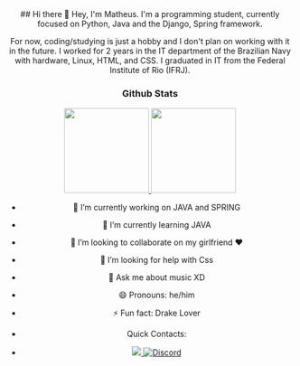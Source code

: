 <div align="center">
## Hi there 👋
Hey, I'm Matheus. I'm a programming student, currently focused on Python, Java and the Django, Spring framework. 

For now, coding/studying is just a hobby and I don't plan on working with it in the future. I worked for 2 years in the IT department of the Brazilian Navy with hardware, Linux, HTML, and CSS. I graduated in IT from the Federal Institute of Rio (IFRJ).
### Github Stats
<div>
  <a href=https://github.com/oi100matheus>
  <a href="#">
  <img src="https://github-readme-stats.vercel.app/api?username=oi100matheus&theme=transparent&show_icons=true" height="150">
  <img src="https://github-readme-stats.vercel.app/api/top-langs/?username=oi100matheus&layout=compact&theme=transparent&show_icons=true&hide=css,html" height = "150"> 
  </a>
</div>

- 🔭 I’m currently working on JAVA and SPRING
- 🌱 I’m currently learning JAVA
- 👯 I’m looking to collaborate on my girlfriend ❤
- 🤔 I’m looking for help with Css
- 💬 Ask me about music XD
- 😄 Pronouns: he/him
- ⚡ Fun fact: Drake Lover

- Quick Contacts:
- <p> 
  <a href="https://matheusrangel.netlify.app/" target="_blank">
    <img src="https://img.shields.io/badge/Portfolio-00BB00?style=for-the-badge"/>
  </a> 
  <a href="https://www.instagram.com/irangel_matheus/" target="_blank" >
    <img alt="Discord" src="https://img.shields.io/badge/Instagram-E4405F?style=for-the-badge&logo=instagram&logoColor=white"/>
  </a> 
  <!--
  <a href="https://www.youtube.com/channel/UCyPwE2HDDO_GCLzQHuXVH-g" target="_blank">
    <img src="https://img.shields.io/badge/YouTube-FF0000?style=for-the-badge&logo=youtube&logoColor=white"/>
  </a>
  <a href="https://dev.to/eticialima" target="_blank">
    <img alt="dev.to" src="https://img.shields.io/badge/dev.to-0A0A0A?style=for-the-badge&logo=devdotto&logoColor=white"/>
  </a>   
  <a href="https://www.behance.net/eticialima" target="_blank">
    <img alt="Behance" src="https://img.shields.io/badge/-Behance-blue?style=for-the-badge&logo=behance&logoColor=white"/>
  </a>
  !-->
</p>
</div>


